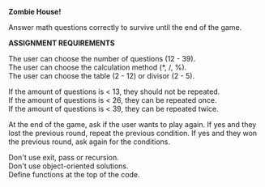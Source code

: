 **Zombie House!**

Answer math questions correctly to survive until the end of the game.
  
  
  
  
  
**ASSIGNMENT REQUIREMENTS**

The user can choose the number of questions (12 - 39).\
The user can choose the calculation method (*, /, %).\
The user can choose the table (2 - 12) or divisor (2 - 5).

If the amount of questions is < 13, they should not be repeated.\
If the amount of questions is < 26, they can be repeated once.\
If the amount of questions is < 39, they can be repeated twice.

At the end of the game, ask if the user wants to play again. If yes and they lost the previous round, repeat the previous
condition. If yes and they won the previous round, ask again for the conditions.

Don't use exit, pass or recursion.\
Don't use object-oriented solutions.\
Define functions at the top of the code.
